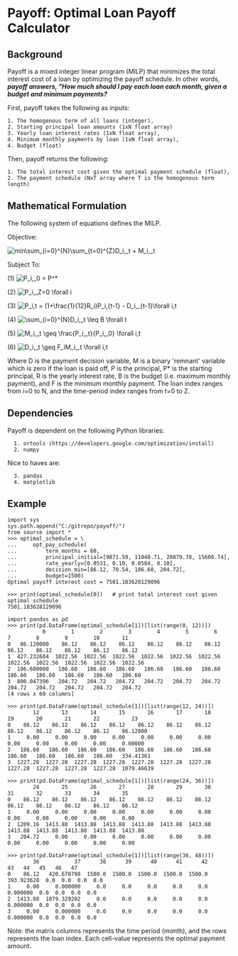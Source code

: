 # Payoff: Optimal Loan Payoff Calculator

## Background
Payoff is a mixed integer linear program (MILP) that minimizes the total interest cost of a loan by optimizing the payoff schedule. In other words, ***payoff answers, "How much should I pay each loan each month, given a budget and minimum payments?***

First, payoff takes the following as inputs:
```
1. The homogenous term of all loans (integer),
2. Starting principal loan amounts (1xN float array)
3. Yearly loan interest rates (1xN float array),
4. Minimum monthly payments by loan (1xN float array),
4. Budget (float)
```
Then, payoff returns the following:
```
1. The total interest cost given the optimal payment schedule (float),
2. The payment schedule (NxT array where T is the homogenous term length)
```

## Mathematical Formulation
The following system of equations defines the MILP.

Objective:

![min\sum_{i=0}^{N}\sum_{t=0}^{Z}D_i,_t + M_i,_t](https://render.githubusercontent.com/render/math?math=min%5Csum_%7Bi%3D0%7D%5E%7BN%7D%5Csum_%7Bt%3D0%7D%5E%7BZ%7DD_i%2C_t%20%2B%20M_i%2C_t)

Subject To:

(1)   ![P_i,_0 = P^*](https://render.githubusercontent.com/render/math?math=P_i%2C_0%20%3D%20P%5E*)

(2)   ![P_i,_Z=0 \forall i](https://render.githubusercontent.com/render/math?math=P_i%2C_Z%3D0%20%5Cforall%20i)

(3)   ![P_i,_t = (1+\frac{1}{12}R_i)P_i,_{t-1} - D_i,_{t-1}\forall i,t](https://render.githubusercontent.com/render/math?math=P_i%2C_t%20%3D%20(1%2B%5Cfrac%7B1%7D%7B12%7DR_i)P_i%2C_%7Bt-1%7D%20-%20D_i%2C_%7Bt-1%7D%5Cforall%20i%2Ct)

(4)   ![\sum_{i=0}^{N}D_i,_t \leq B \forall t](https://render.githubusercontent.com/render/math?math=%5Csum_%7Bi%3D0%7D%5E%7BN%7DD_i%2C_t%20%5Cleq%20B%20%5Cforall%20t)

(5)   ![M_i,_t \geq \frac{P_i,_t}{P_i,_0} \forall i,t](https://render.githubusercontent.com/render/math?math=M_i%2C_t%20%5Cgeq%20%5Cfrac%7BP_i%2C_t%7D%7BP_i%2C_0%7D%20%5Cforall%20i%2Ct)

(6)   ![D_i,_t \geq F_iM_i,_t \forall i,t](https://render.githubusercontent.com/render/math?math=D_i%2C_t%20%5Cgeq%20F_iM_i%2C_t%20%5Cforall%20i%2Ct)

Where D is the payment decision variable, M is a binary 'remnant' variable which is zero if the loan is paid off, P is the principal, P* is the starting principal, R is the yearly interest rate, B is the budget (i.e. maximum monthly payment), and F is the minimum monthly payment. The loan index ranges from i=0 to N, and the time-period index ranges from t=0 to Z.

## Dependencies
Payoff is dependent on the following Python libraries:
```
  1. ortools (https://developers.google.com/optimization/install)
  2. numpy
```

Nice to haves are:
```
  3. pandas
  4. matplotlib
```

## Example
```{python}
import sys
sys.path.append("C:/gitrepo/payoff/")
from source import *
>>> optimal_schedule = \
...     opt_pay_schedule(
...         term_months = 60,
...         principal_initial=[9871.59, 11040.71, 20879.70, 15600.74],
...         rate_yearly=[0.0531, 0.10, 0.0584, 0.10],
...         decision_min=[86.12, 70.54, 186.60, 204.72],
...         budget=1500)
Optimal payoff interest cost = 7501.183628129096
```

```{python}
>>> print(optimal_schedule[0])   # print total interest cost given optimal schedule
7501.183628129096
```

```{python}
import pandas as pd
>>> print(pd.DataFrame(optimal_schedule[1])[list(range(0, 12))])
           0        1        2        3        4        5        6        7        8        9        10       11
0   86.120000    86.12    86.12    86.12    86.12    86.12    86.12    86.12    86.12    86.12    86.12    86.12
1  427.232604  1022.56  1022.56  1022.56  1022.56  1022.56  1022.56  1022.56  1022.56  1022.56  1022.56  1022.56
2  186.600000   186.60   186.60   186.60   186.60   186.60   186.60   186.60   186.60   186.60   186.60   186.60
3  800.047396   204.72   204.72   204.72   204.72   204.72   204.72   204.72   204.72   204.72   204.72   204.72
[4 rows x 60 columns]

>>> print(pd.DataFrame(optimal_schedule[1])[list(range(12, 24))])
        12       13       14       15       16       17       18       19       20       21       22          23
0    86.12    86.12    86.12    86.12    86.12    86.12    86.12    86.12    86.12    86.12    86.12    86.12000
1     0.00     0.00     0.00     0.00     0.00     0.00     0.00     0.00     0.00     0.00     0.00     0.00000
2   186.60   186.60   186.60   186.60   186.60   186.60   186.60   186.60   186.60   186.60   186.60   334.41361
3  1227.28  1227.28  1227.28  1227.28  1227.28  1227.28  1227.28  1227.28  1227.28  1227.28  1227.28  1079.46639

>>> print(pd.DataFrame(optimal_schedule[1])[list(range(24, 36))])
        24       25       26       27       28       29       30       31       32       33       34       35
0    86.12    86.12    86.12    86.12    86.12    86.12    86.12    86.12    86.12    86.12    86.12    86.12
1     0.00     0.00     0.00     0.00     0.00     0.00     0.00     0.00     0.00     0.00     0.00     0.00
2  1209.16  1413.88  1413.88  1413.88  1413.88  1413.88  1413.88  1413.88  1413.88  1413.88  1413.88  1413.88
3   204.72     0.00     0.00     0.00     0.00     0.00     0.00     0.00     0.00     0.00     0.00     0.00

>>> print(pd.DataFrame(optimal_schedule[1])[list(range(36, 48))])
        36           37      38      39      40      41      42          43   44   45   46   47
0    86.12   420.670798  1500.0  1500.0  1500.0  1500.0  1500.0  393.923628  0.0  0.0  0.0  0.0
1     0.00     0.000000     0.0     0.0     0.0     0.0     0.0    0.000000  0.0  0.0  0.0  0.0
2  1413.88  1079.329202     0.0     0.0     0.0     0.0     0.0    0.000000  0.0  0.0  0.0  0.0
3     0.00     0.000000     0.0     0.0     0.0     0.0     0.0    0.000000  0.0  0.0  0.0  0.0
```
Note: the matrix columns represents the time period (month), and the rows represents the loan index. Each cell-value represents the optimal payment amount.